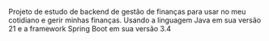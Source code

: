 Projeto de estudo de backend de gestão de finanças para usar no meu cotidiano e gerir minhas finanças.
Usando a linguagem Java em sua versão 21 e a framework Spring Boot em sua versão 3.4
